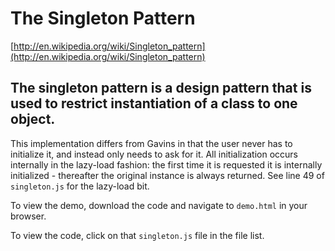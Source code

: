 # The Singleton Pattern

[http://en.wikipedia.org/wiki/Singleton_pattern](http://en.wikipedia.org/wiki/Singleton_pattern)

## The singleton pattern is a design pattern that is used to restrict instantiation of a class to one object.

This implementation differs from Gavins in that the user never has to initialize
it, and instead only needs to ask for it. All initialization occurs internally
in the lazy-load fashion: the first time it is requested it is internally
initialized - thereafter the original instance is always returned. See line 49
of `singleton.js` for the lazy-load bit.

To view the demo, download the code and navigate to `demo.html` in your browser.

To view the code, click on that `singleton.js` file in the file list.